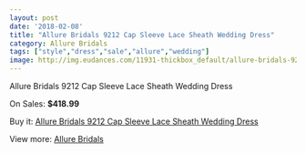 ```yaml
---
layout: post
date: '2018-02-08'
title: "Allure Bridals 9212 Cap Sleeve Lace Sheath Wedding Dress"
category: Allure Bridals
tags: ["style","dress","sale","allure","wedding"]
image: http://img.eudances.com/11931-thickbox_default/allure-bridals-9212-cap-sleeve-lace-sheath-wedding-dress.jpg
---
```

Allure Bridals 9212 Cap Sleeve Lace Sheath Wedding Dress

On Sales: **$418.99**
<a href="https://www.eudances.com/en/allure-bridals/3740-allure-bridals-9212-cap-sleeve-lace-sheath-wedding-dress.html"><amp-img layout="responsive" width="600" height="600" src="//img.eudances.com/11931-thickbox_default/allure-bridals-9212-cap-sleeve-lace-sheath-wedding-dress.jpg" alt="Allure Bridals 9212 Cap Sleeve Lace Sheath Wedding Dress 0" /></a>
<a href="https://www.eudances.com/en/allure-bridals/3740-allure-bridals-9212-cap-sleeve-lace-sheath-wedding-dress.html"><amp-img layout="responsive" width="600" height="600" src="//img.eudances.com/11934-thickbox_default/allure-bridals-9212-cap-sleeve-lace-sheath-wedding-dress.jpg" alt="Allure Bridals 9212 Cap Sleeve Lace Sheath Wedding Dress 1" /></a>
<a href="https://www.eudances.com/en/allure-bridals/3740-allure-bridals-9212-cap-sleeve-lace-sheath-wedding-dress.html"><amp-img layout="responsive" width="600" height="600" src="//img.eudances.com/11933-thickbox_default/allure-bridals-9212-cap-sleeve-lace-sheath-wedding-dress.jpg" alt="Allure Bridals 9212 Cap Sleeve Lace Sheath Wedding Dress 2" /></a>
<a href="https://www.eudances.com/en/allure-bridals/3740-allure-bridals-9212-cap-sleeve-lace-sheath-wedding-dress.html"><amp-img layout="responsive" width="600" height="600" src="//img.eudances.com/11932-thickbox_default/allure-bridals-9212-cap-sleeve-lace-sheath-wedding-dress.jpg" alt="Allure Bridals 9212 Cap Sleeve Lace Sheath Wedding Dress 3" /></a>

Buy it: [Allure Bridals 9212 Cap Sleeve Lace Sheath Wedding Dress](https://www.eudances.com/en/allure-bridals/3740-allure-bridals-9212-cap-sleeve-lace-sheath-wedding-dress.html "Allure Bridals 9212 Cap Sleeve Lace Sheath Wedding Dress")

View more: [Allure Bridals](https://www.eudances.com/en/2-allure-bridals "Allure Bridals")